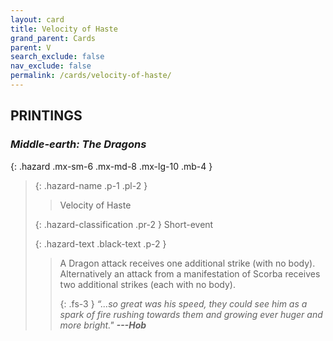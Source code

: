 ```yaml
---
layout: card
title: Velocity of Haste
grand_parent: Cards
parent: V
search_exclude: false
nav_exclude: false
permalink: /cards/velocity-of-haste/
---
```


## PRINTINGS


### _Middle-earth: The Dragons_

{: .hazard .mx-sm-6 .mx-md-8 .mx-lg-10 .mb-4 }
> {: .hazard-name .p-1 .pl-2 }
> > <div class="hazard-mp"></div>
> > <div class="card-name">Velocity of Haste</div>
>
> {: .hazard-classification .pr-2 }
> Short-event
>
> {: .hazard-text .black-text .p-2 }
> > A Dragon attack receives one additional strike (with no body). Alternatively an attack from a manifestation of Scorba receives two additional strikes (each with no body). 
> > 
> > {: .fs-3 } 
> > _“...so great was his speed, they could see him as a spark of fire rushing towards them and growing ever huger and more bright."_ ***---&#65279;Hob*** 
>
